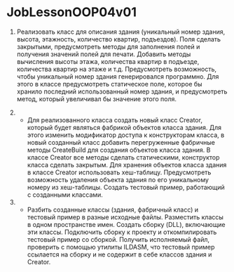 # JobLessonOOP04v01

1. Реализовать класс для описания здания 
(уникальный номер здания, высота, этажность, 
количество квартир, подъездов). 
Поля сделать закрытыми, 
предусмотреть методы для заполнения полей
 и получения значений полей для печати. 
 Добавить методы вычисления высоты этажа, 
 количества квартир в подъезде, 
 количества квартир на этаже и т.д. 
 Предусмотреть возможность, 
 чтобы уникальный номер здания 
 генерировался программно. 
 Для этого в классе предусмотреть
 статическое поле, которое бы хранило
 последний использованный номер здания, 
 и предусмотреть метод, 
 который увеличивал бы значение этого поля.
 
2. * Для реализованного класса создать новый
 класс Creator, который будет являться
 фабрикой объектов класса здания. 
Для этого изменить модификатор доступа 
к конструкторам класса, 
в новый созданный класс добавить 
перегруженные фабричные методы CreateBuild 
для создания объектов класса здания. 
В классе Creator все методы сделать статическими,
 конструктор класса сделать закрытым. 
 Для хранения объектов класса здания 
 в классе Creator использовать хеш-таблицу. 
 Предусмотреть возможность удаления объекта 
 здания по его уникальному номеру из хеш-таблицы. 
Создать тестовый пример, 
работающий с созданными классами.

3. * Разбить созданные классы 
(здания, фабричный класс) 
и тестовый пример в разные исходные файлы. 
Разместить классы в одном пространстве имен. 
Создать сборку (DLL), включающие эти классы. 
Подключить сборку к проекту 
и откомпилировать 
тестовый пример со сборкой. Получить исполняемый 
 файл, проверить с помощью утилиты ILDASM, 
 что тестовый пример ссылается на сборку 
и не содержит в себе классов здания и Creator.

